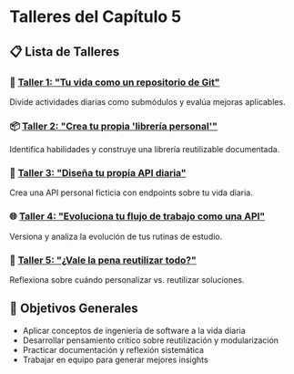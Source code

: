 # Talleres del Capítulo 5



## 📋 Lista de Talleres

### 🔧 [Taller 1: "Tu vida como un repositorio de Git"](./Taller1_VidaComoRepositorio/taller1.md)
Divide actividades diarias como submódulos y evalúa mejoras aplicables.

### 📦 [Taller 2: "Crea tu propia 'librería personal'"](./Taller2_LibreriaPersonal/taller2.md)
Identifica habilidades y construye una librería reutilizable documentada.

### 🔌 [Taller 3: "Diseña tu propia API diaria"](./Taller3_APIDiaria/taller3.md)
Crea una API personal ficticia con endpoints sobre tu vida diaria.

### 🌐 [Taller 4: "Evoluciona tu flujo de trabajo como una API"](./Taller4_EvolucionFlujo/taller4.md)
Versiona y analiza la evolución de tus rutinas de estudio.

### 🔄 [Taller 5: "¿Vale la pena reutilizar todo?"](./Taller5_ReutilizacionEvaluacion/taller5.md)
Reflexiona sobre cuándo personalizar vs. reutilizar soluciones.

## 🎯 Objetivos Generales

- Aplicar conceptos de ingeniería de software a la vida diaria
- Desarrollar pensamiento crítico sobre reutilización y modularización
- Practicar documentación y reflexión sistemática
- Trabajar en equipo para generar mejores insights



